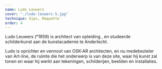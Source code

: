 ```yaml
---
name: Ludo Leuwers
cover: "./ludo-leuwers-5.jpg"
technique: Gips, Maquette
order: 4
---
```

Ludo Leuwers (°1959) is architect van opleiding , en studeerde schilderkunst aan de kunstacademie te Anderlecht.

Ludo is oprichter en vennoot van OSK-AR architecten, en nu medebezieler van Art-line, de ruimte die het onderwerp is van deze site, waar hij kunst zal tonen en waar hij werkt aan tekeningen, schilderijen, beelden en installaties.
